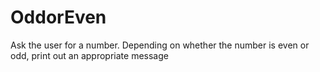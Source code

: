 # OddorEven
Ask the user for a number. Depending on whether the number is even or odd, print out an appropriate message
